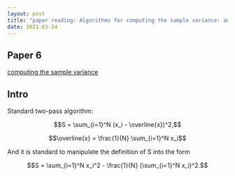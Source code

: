 ```yaml
---
layout: post
title: "paper reading: Algorithms for computing the sample variance: analysis and recommendations"
date: 2021-03-24
---
```


## Paper 6
[computing the sample variance](http://www.cs.yale.edu/publications/techreports/tr222.pdf)

## Intro 

Standard two-pass algorithm: 

$$S = \sum_{i=1}^N (x_i - \overline{x})^2,$$

$$\overline{x} = \frac{1}{N} \sum_{i=1}^N x_i$$

And it is standard to manipulate the definition of S into the form

$$S = \sum_{i=1}^N x_i^2 - \frac{1}{N} (\sum_{i=1}^N x_i)^2.$$

## 